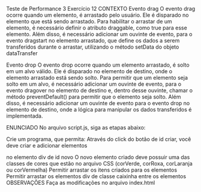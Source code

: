 Teste de Performance 3
Exercício 12
CONTEXTO
Evento drag
O evento drag ocorre quando um elemento, é arrastado pelo usuário. Ele é disparado no elemento que está sendo arrastado. Para habilitar o arrastar de um elemento, é necessário definir o atributo draggable, como true para esse elemento. Além disso, é necessário adicionar um ouvinte de evento, para o evento dragstart no elemento arrastado, que define os dados a serem transferidos durante o arrastar, utilizando o método setData do objeto dataTransfer


Evento drop
O evento drop ocorre quando um elemento arrastado, é solto em um alvo válido. Ele é disparado no elemento de destino, onde o elemento arrastado está sendo solto. Para permitir que um elemento seja solto em um alvo, é necessário adicionar um ouvinte de evento, para o evento dragover no elemento de destino e, dentro desse ouvinte, chamar o método preventDefault() para permitir que o elemento seja solto. Além disso, é necessário adicionar um ouvinte de evento para o evento drop no elemento de destino, onde a lógica para manipular os dados transferidos é implementada.

ENUNCIADO
No arquivo script.js, siga as etapas abaixo:

Crie um programa, que permita:
Através do click do botão de id criar, você deve criar e adicionar elementos <div class = 'caixinha'> no elemento div de id novo
O novo elemento criado deve possuir uma das classes de cores que estão no arquivo CSS (corVerde, corRoxa, corLaranja ou corVermelha)
Permitir arrastar os itens criados para os elementos <div class = 'container'>
Permitir arrastar os elementos div de classe caixinha entre os elementos <div class = 'container'>
OBSERVAÇÕES
Faça as modificações no arquivo index.html
